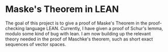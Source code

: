 # Maske's Theorem in LEAN

The goal of this project is to give a proof of Maske's Theorem in the proof-checking language LEAN. 
Currently, I have given a proof of Schur's lemma, modulo some kind of bug with lean. I am now building up the relevant theory needed in the proof of Maschke's theorem, such as short exact sequences of vector spaces.
